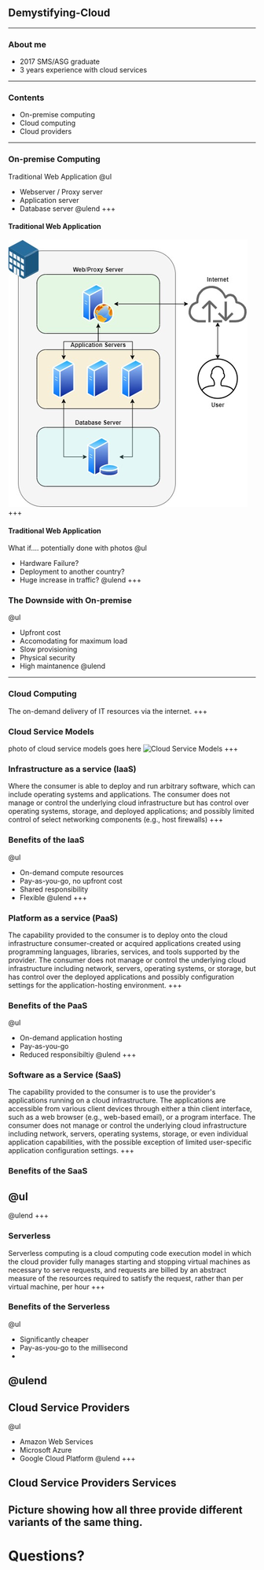 [comment]: <> (https://gitpitch.com/willstobo/gitpitch-talks/master?p=demystifying-cloud)
## Demystifying-Cloud
---
### About me
- 2017 SMS/ASG graduate
- 3 years experience with cloud services
---
### Contents
- On-premise computing
- Cloud computing
- Cloud providers
---
### On-premise Computing
Traditional Web Application 
@ul
- Webserver / Proxy server
- Application server
- Database server
@ulend
+++
#### Traditional Web Application
![Traditional Architecture](demystifying-cloud/on-prem.jpg)
+++
#### Traditional Web Application
What if.... potentially done with photos
@ul
- Hardware Failure?
- Deployment to another country?
- Huge increase in traffic?
@ulend
+++
### The Downside with On-premise
@ul
- Upfront cost
- Accomodating for maximum load
- Slow provisioning
- Physical security
- High maintanence
@ulend
---
### Cloud Computing
The on-demand delivery of IT resources via the internet.
+++
### Cloud Service Models
photo of cloud service models goes here
![Cloud Service Models](demystifying-cloud/Infra-Bot.png)
+++
### Infrastructure as a service (IaaS)
Where the consumer is able to deploy and run arbitrary software, which can include operating systems and applications. The consumer does not manage or control the underlying cloud infrastructure but has control over operating systems, storage, and deployed applications; and possibly limited control of select networking components (e.g., host firewalls)
+++
### Benefits of the IaaS
@ul
- On-demand compute resources
- Pay-as-you-go, no upfront cost
- Shared responsibility
- Flexible
@ulend
+++
### Platform as a service (PaaS)
The capability provided to the consumer is to deploy onto the cloud infrastructure consumer-created or acquired applications created using programming languages, libraries, services, and tools supported by the provider. The consumer does not manage or control the underlying cloud infrastructure including network, servers, operating systems, or storage, but has control over the deployed applications and possibly configuration settings for the application-hosting environment.
+++
### Benefits of the PaaS
@ul
- On-demand application hosting
- Pay-as-you-go
- Reduced responsibiltiy
@ulend
+++
### Software as a Service (SaaS)
The capability provided to the consumer is to use the provider's applications running on a cloud infrastructure. The applications are accessible from various client devices through either a thin client interface, such as a web browser (e.g., web-based email), or a program interface. The consumer does not manage or control the underlying cloud infrastructure including network, servers, operating systems, storage, or even individual application capabilities, with the possible exception of limited user-specific application configuration settings.
+++
### Benefits of the SaaS
@ul
- 
@ulend
+++
### Serverless
Serverless computing is a cloud computing code execution model in which the cloud provider fully manages starting and stopping virtual machines as necessary to serve requests, and requests are billed by an abstract measure of the resources required to satisfy the request, rather than per virtual machine, per hour
+++
### Benefits of the Serverless
@ul
- Significantly cheaper
- Pay-as-you-go to the millisecond
- 
@ulend
---
## Cloud Service Providers
@ul
- Amazon Web Services
- Microsoft Azure
- Google Cloud Platform
@ulend
+++
## Cloud Service Providers Services
Picture showing how all three provide different variants of the same thing.
---
# Questions?

